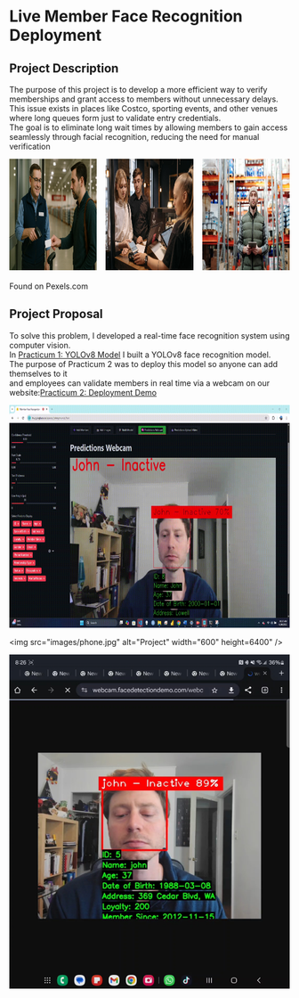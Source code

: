 # Live Member Face Recognition Deployment
## Project Description
The purpose of this project is to develop a more efficient way to verify memberships and grant access to members without unnecessary delays. <br>
This issue exists in places like Costco, sporting events, and other venues where long queues form just to validate entry credentials.<br>
The goal is to eliminate long wait times by allowing members to gain access seamlessly through facial recognition, reducing the need for manual verification
<!-- 3‑column CSS grid. Fill in as many <figure> blocks as you have images. -->
<div style="display: grid; grid-template-columns: repeat(3, 1fr); gap: 1rem; justify-items: center;">
  <figure style="margin: 0; text-align: center;">
    <img src="images/costco_use.png" alt="Members Example 1" width="250" height="200" />
    <figcaption style="font-size: 0.75em; color: #555;"></figcaption>
  </figure>
  <figure style="margin: 0; text-align: center;">
    <img src="images/costco_use_two.jpg" alt="Members Example 2" width="250" height="200" />
    <figcaption style="font-size: 0.75em; color: #555;"></figcaption>
  </figure>
  <figure style="margin: 0; text-align: center;">
    <img src="images/costco_use_three.jpg" alt="Members Example 3" width="250" height="200" />
    <figcaption style="font-size: 0.75em; color: #555;"></figcaption>
  </figure>
  <!-- Duplicate or add more <figure> blocks here for a full 3×3 grid -->
</div>
<br>
Found on Pexels.com  

## Project Proposal

To solve this problem, I developed a real-time face recognition system using computer vision.  
In [Practicum 1: YOLOv8 Model](https://github.com/johnmunoz777/LMFD_MSDS_Practicum) I built a YOLOv8 face recognition model.  
The purpose of Practicum 2 was to deploy this model so anyone can add themselves to it  <br>
and employees can validate members in real time via a webcam on our website:[Practicum 2: Deployment Demo](https://facedetectiondemo.com/)

<img src="images/results_hugging.gif" alt="john Example" width="800" height="400" />
<br>

<!-- Image 2 -->
<img src="images/phone.jpg" alt="Project" width="600" height=6400" />
<br>



<img src="images/phoneview.jpg" alt="Project" width="600" height="600" />
